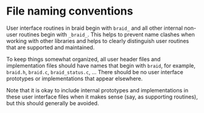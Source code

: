 <!--
  - Copyright (c) 2013, Lawrence Livermore National Security, LLC. 
  - Produced at the Lawrence Livermore National Laboratory.
  - 
  - This file is part of XBraid. For support, post issues to the XBraid Github page.
  - 
  - This program is free software; you can redistribute it and/or modify it under
  - the terms of the GNU General Public License (as published by the Free Software
  - Foundation) version 2.1 dated February 1999.
  - 
  - This program is distributed in the hope that it will be useful, but WITHOUT ANY
  - WARRANTY; without even the IMPLIED WARRANTY OF MERCHANTABILITY or FITNESS FOR A
  - PARTICULAR PURPOSE. See the terms and conditions of the GNU General Public
  - License for more details.
  - 
  - You should have received a copy of the GNU Lesser General Public License along
  - with this program; if not, write to the Free Software Foundation, Inc., 59
  - Temple Place, Suite 330, Boston, MA 02111-1307 USA
 -->

# File naming conventions

User interface routines in braid begin with `braid_` and all other internal
non-user routines begin with `_braid_`.  This helps to prevent name clashes when
working with other libraries and helps to clearly distinguish user routines that
are supported and maintained.

To keep things somewhat organized, all user header files and implementation
files should have names that begin with `braid`, for example, `braid.h`,
`braid.c`, `braid_status.c`, ...  There should be no user interface prototypes
or implementations that appear elsewhere.

Note that it is okay to include internal prototypes and implementations in these
user interface files when it makes sense (say, as supporting routines), but this
should generally be avoided.

